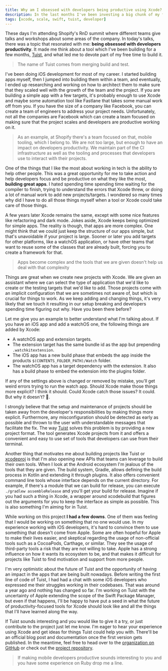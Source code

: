```yaml
---
title: Why am I obsessed with developers being productive using Xcode?
description: In the last months I've been investing a big chunk of my free time on building tools to make developers productive working with Xcode. In this blog post I reflect on what led me to start working on that tool, Tuist, and how I'm addressing some of the challenges that are presented when using Xcode at scale.
tags: [xcode, scale, swift, tuist, developer]
---
```


These days I'm attending Shopify's RnD summit where different teams give talks and workshops about some areas of the company. In today's talks, there was a topic that resonated with me: **being obsessed with developers productivity**. It made me think about a tool which I've been building for a few months, [Tuist](https://github.com/tuist), and what led me to devote part of my free time to build it.

> The name of Tuist comes from merging build and test.

I've been doing iOS development for most of my career. I started building apps myself, then I jumped into building them within a team, and eventually, I ended up researching and working on how to architect them to make sure that they scaled well with the growth of the team and the project. If you are building a simple app with a few targets, it's probably enough to use Xcode and maybe some automation tool like Fastlane that takes some manual work off from you. If you have the size of a company like Facebook, you can create a team of engineers to address your project needs. Unfortunately, not all the companies are Facebook which can create a team focused on making sure that the project scales and developers are productive working on it.

> As an example, at Shopify there's a team focused on that, mobile tooling, which I belong to. We are not too large, but enough to have an impact on developers productivity. We maintain part of the CI infrastructure as well as the tooling and processes that developers use to interact with their projects.

One of the things that I like the most about working in tech is the ability to help other people. This was a great opportunity for me to take action and help developers focus and be productive on what they like the most, **building great apps**. I hated spending time spending time waiting for the compiler to finish, trying to understand the errors that Xcode threw, or doing a lot of manual work to add new projects/targets. I wondered so many times why did I have to do all those things myself when a tool or Xcode could take care of those things.

A few years later Xcode remains the same, except with some nice features like refactoring and dark mode. Jokes aside, Xcode keeps being optimized for simple apps. The reality is though, that apps are more complex. One might think that we could just keep the structure of our apps simple, but that's unavoidable if your project is large. Sooner or later you add targets for other platforms, like a watchOS application, or have other teams that want to reuse some of the classes that are already built, forcing you to create a framework for that.

> Apps become complex and the tools that we are given doesn't help us deal with that complexity

Things are great when we create new projects with Xcode. We are given an assistant where we can select the type of application that we'd like to create or the testing targets that we'd like to add. Those projects come with an implicit configuration that we are sometimes not aware of, but which is crucial for things to work. As we keep adding and changing things, it's very likely that we touch it resulting in our setup breaking and developers spending time figuring out why. Have you been there before?

Let me give you an example to better understand what I'm talking about. If you have an iOS app and add a watchOS one, the following things are added by Xcode:

- A watchOS app and extension targets.
- The extension target has the same bundle id as the app but prepending `.watchkitextension`.
- The iOS app has a new build phase that embeds the app inside the products `$(CONTENTS_FOLDER_PATH)/Watch` folder.
- The watchOS app has a target dependency with the extension. It also has a build phase to embed the extension into the plugins folder.

If any of the settings above is changed or removed by mistake, you'll get weird errors trying to run the watch app. Should Xcode make those things more explicit? I think it should. Could Xcode catch those issues? It could. But why it doesn't? 🤔.

I strongly believe that the setup and maintenance of projects should be taken away from the developer's responsibilities by making things more explicit. Furthermore, any misconfiguration should be detected as early as possible and thrown to the user with understandable messages that facilitate the fix.
The way [Tuist](https://github.com/tuist/tuist) solves this problem is by providing a new project format. The tool generates Xcode projects from it and offers a convenient and easy to use set of tools that developers can use from their terminal.

Another thing that motivates me about building projects like Tuist or [xcodeproj](https://github.com/tuist/xcodeproj) is that I'm also opening new APIs that teams can leverage to build their own tools. When I look at the Android ecosystem I'm jealous of the tools that they are given. The build system, Gradle, allows defining the build process in Kotlin and extending it through plugins. It also offers convenient command line tools whose interface depends on the current directory. For example, if there's a module that we can build for release, you can execute `./gradlew assembleRelease` and you'll get your build for release. Imagine if you had such a thing in Xcode, a wrapper around xcodebuild that figures out the arguments for you to keep the interface as simple as possible. This is also something I'm aiming for in Tuist.

While working on this project **I had a few downs**. One of them was feeling that I would be working on something that no one would use. In my experience working with iOS developers, it's hard to convince them to use something that doesn't come from Apple. Some are often hopeful for Apple to make their lives easier, and skeptical regarding the usage of non-official tools such as a CocoaPods, Carthage, or similar. They see the usage of third-party tools a risk that they are not willing to take. Apple has a strong influence on how it wants its ecosystem to be, and that makes it difficult for projects like Tuist to find motivation and support from more people.

I'm very optimistic about the future of Tuist and the opportunity of having an impact in the apps that are being built nowadays. Before writing the first line of code of Tuist, I had had a chat with some iOS developers who expressed me their struggles working in their codebases. That was around a year ago and nothing has changed so far. I'm working on Tuist with the uncertainty of Apple extending the scope of the Swift Package Manager, but even if that happens, I'll be happy to have put a seed in what the future of productivity-focused tools for Xcode should look like and all the things that I'll have learned along the way.

If Tuist sounds interesting and you would like to give it a try, or just contribute to the project just let me know. I'm eager to hear your experience using Xcode and get ideas for things Tuist could help you with. There'll be an official blog post and documentation once the first version gets published. In the meantime, feel free to head over to the [organization on GitHub](https://github.com/tuist) or check out the [project repository](https://github.com/tuist/tuist).

> If making mobile developers productive sounds interesting to you and you have some experience on Ruby drop me a line.
